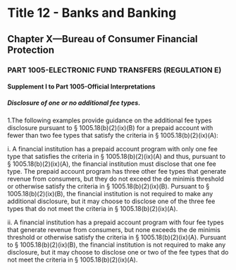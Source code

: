 
# Title 12 - Banks and Banking
## Chapter X—Bureau of Consumer Financial Protection
### PART 1005-ELECTRONIC FUND TRANSFERS (REGULATION E)
#### Supplement I to Part 1005-Official Interpretations
##### Disclosure of one or no additional fee types.

1.The following examples provide guidance on the additional fee types disclosure pursuant to § 1005.18(b)(2)(ix)(B) for a prepaid account with fewer than two fee types that satisfy the criteria in § 1005.18(b)(2)(ix)(A):

i. A financial institution has a prepaid account program with only one fee type that satisfies the criteria in § 1005.18(b)(2)(ix)(A) and thus, pursuant to § 1005.18(b)(2)(ix)(A), the financial institution must disclose that one fee type. The prepaid account program has three other fee types that generate revenue from consumers, but they do not exceed the de minimis threshold or otherwise satisfy the criteria in § 1005.18(b)(2)(ix)(B). Pursuant to § 1005.18(b)(2)(ix)(B), the financial institution is not required to make any additional disclosure, but it may choose to disclose one of the three fee types that do not meet the criteria in § 1005.18(b)(2)(ix)(A).

ii. A financial institution has a prepaid account program with four fee types that generate revenue from consumers, but none exceeds the de minimis threshold or otherwise satisfy the criteria in § 1005.18(b)(2)(ix)(A). Pursuant to § 1005.18(b)(2)(ix)(B), the financial institution is not required to make any disclosure, but it may choose to disclose one or two of the fee types that do not meet the criteria in § 1005.18(b)(2)(ix)(A).
